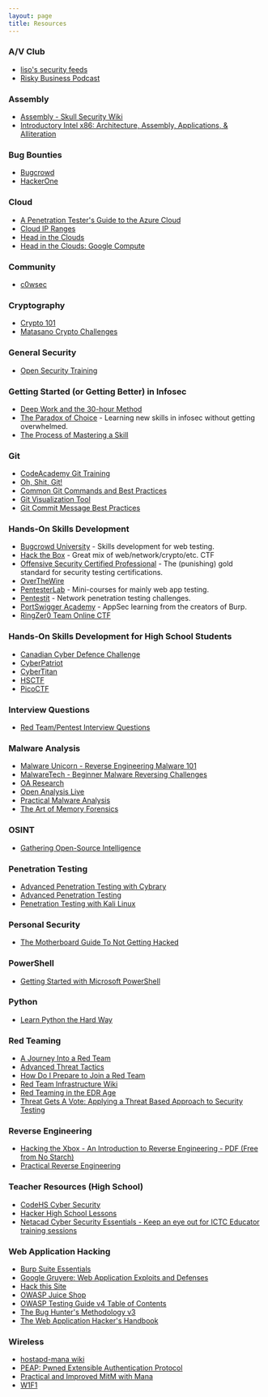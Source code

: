 ```yaml
---
layout: page
title: Resources
---
```


### A/V Club

* [liso's security feeds](http://feedly.com/liso/Security)
* [Risky Business Podcast](https://risky.biz)

### Assembly

* [Assembly - Skull Security Wiki](https://wiki.skullsecurity.org/Assembly)
* [Introductory Intel x86: Architecture, Assembly, Applications, & Alliteration](http://www.opensecuritytraining.info/IntroX86.html)

### Bug Bounties

* [Bugcrowd](https://bugcrowd.com)
* [HackerOne](https://hackerone.com)

### Cloud

* [A Penetration Tester's Guide to the Azure Cloud](https://labs.mwrinfosecurity.com/assets/BlogFiles/mwri-a-penetration-testers-guide-to-the-azure-cloud-v1.2.pdf)
* [Cloud IP Ranges](https://github.com/chrismaddalena/UsefulScripts/blob/master/UpdateCloudIPs.py)
* [Head in the Clouds](https://posts.specterops.io/head-in-the-clouds-bd038bb69e48?gi=68d956a73787)
* [Head in the Clouds: Google Compute](https://posts.specterops.io/clouds-google-compute-cheatsheet-c063316d0c2b?gi=28680c942a96)

### Community

* [c0wsec](https://www.c0wsec.ca)

### Cryptography

* [Crypto 101](https://www.crypto101.io/)
* [Matasano Crypto Challenges](http://cryptopals.com/)

### General Security

* [Open Security Training](http://opensecuritytraining.info/Training.html)

### Getting Started (or Getting Better) in Infosec

* [Deep Work and the 30-hour Method](https://azeria-labs.com/the-importance-of-deep-work-the-30-hour-method-for-learning-a-new-skill/)
* [The Paradox of Choice](https://azeria-labs.com/paradox-of-choice/) - Learning new skills in infosec without getting overwhelmed.
* [The Process of Mastering a Skill](https://azeria-labs.com/the-process-of-mastering-a-skill/)

### Git

* [CodeAcademy Git Training](https://www.codecademy.com/learn/learn-git)
* [Oh, Shit, Git!](http://ohshitgit.com/)
* [Common Git Commands and Best Practices](https://medium.freecodecamp.org/git-cheat-sheet-and-best-practices-c6ce5321f52)
* [Git Visualization Tool](https://git-school.github.io/visualizing-git/#free)
* [Git Commit Message Best Practices](https://chris.beams.io/posts/git-commit/)

### Hands-On Skills Development

* [Bugcrowd University](https://www.bugcrowd.com/university/) - Skills development for web testing.
* [Hack the Box](https://hackthebox.eu) - Great mix of web/network/crypto/etc. CTF
* [Offensive Security Certified Professional](https://www.offensive-security.com/information-security-certifications/oscp-offensive-security-certified-professional/) - The (punishing) gold standard for security testing certifications.
* [OverTheWire](https://overthewire.org/wargames/)
* [PentesterLab](https://www.pentesterlab.com) - Mini-courses for mainly web app testing.
* [Pentestit](https://lab.pentestit.ru) - Network penetration testing challenges.
* [PortSwigger Academy](https://portswigger.net/web-security) - AppSec learning from the creators of Burp.
* [RingZer0 Team Online CTF](https://ringzer0team.com/)

### Hands-On Skills Development for High School Students

* [Canadian Cyber Defence Challenge](https://www.cyberdefencechallenge.ca/)
* [CyberPatriot](https://www.uscyberpatriot.org/)
* [CyberTitan](https://www.cybertitan.ca/index.php/about/what-is-cybertitan/)
* [HSCTF](https://hsctf.com/)
* [PicoCTF](https://picoctf.com/)

### Interview Questions

* [Red Team/Pentest Interview Questions](https://github.com/WebBreacher/offensiveinterview)

### Malware Analysis

* [Malware Unicorn - Reverse Engineering Malware 101](https://securedorg.github.io/RE101/)
* [MalwareTech - Beginner Malware Reversing Challenges](https://www.malwaretech.com/beginner-malware-reversing-challenges)
* [OA Research](https://oalabs.openanalysis.net/tag/research/)
* [Open Analysis Live](https://www.youtube.com/channel/UC--DwaiMV-jtO-6EvmKOnqg)
* [Practical Malware Analysis](https://www.amazon.ca/Practical-Malware-Analysis-Hands-Dissecting/dp/1593272901/)
* [The Art of Memory Forensics](https://www.amazon.ca/Art-Memory-Forensics-Detecting-Malware/dp/1118825098)

### OSINT

* [Gathering Open-Source Intelligence](https://posts.specterops.io/gathering-open-source-intelligence-bee58de48e05)

### Penetration Testing

* [Advanced Penetration Testing with Cybrary](https://www.cybrary.it/course/advanced-penetration-testing/)
* [Advanced Penetration Testing](https://www.cybrary.it/course/advanced-penetration-testing/)
* [Penetration Testing with Kali Linux](https://www.offensive-security.com/information-security-training/penetration-testing-training-kali-linux/)

### Personal Security

* [The Motherboard Guide To Not Getting Hacked](https://motherboard.vice.com/en_us/article/d3devm/motherboard-guide-to-not-getting-hacked-online-safety-guide)

### PowerShell

* [Getting Started with Microsoft PowerShell](https://mva.microsoft.com/en-US/training-courses/getting-started-with-microsoft-powershell-8276?l=r54IrOWy_2304984382)

### Python

* [Learn Python the Hard Way](https://www.learnpythonthehardway.com)

### Red Teaming

* [A Journey Into a Red Team](https://ringzer0team.com/d/A-Journey-Into-a-RedTeam-2018.pdf)
* [Advanced Threat Tactics](https://www.youtube.com/playlist?list=PL9HO6M_MU2nf8Fa5bVefBW-9bg5Rx94_c)
* [How Do I Prepare to Join a Red Team](https://medium.com/@redteamwrangler/how-do-i-prepare-to-join-a-red-team-d74ffb5fdbe6)
* [Red Team Infrastructure Wiki](https://github.com/bluscreenofjeff/Red-Team-Infrastructure-Wiki)
* [Red Teaming in the EDR Age](https://www.youtube.com/watch?v=l8nkXCOYQC4)
* [Threat Gets A Vote: Applying a Threat Based Approach to Security Testing](http://threatexpress.com/2018/06/threat-gets-a-vote-applying-a-threat-based-approach-to-security-testing/)

### Reverse Engineering

* [Hacking the Xbox - An Introduction to Reverse Engineering - PDF (Free from No Starch)](https://bunniefoo.com/nostarch/HackingTheXbox_Free.pdf)
* [Practical Reverse Engineering](https://www.amazon.ca/Practical-Reverse-Engineering-Reversing-Obfuscation/dp/1118787315)

### Teacher Resources (High School)

* [CodeHS Cyber Security](https://codehs.com/info/curriculum/cybersecurity)
* [Hacker High School Lessons](http://www.hackerhighschool.org/lessons.html)
* [Netacad Cyber Security Essentials - Keep an eye out for ICTC Educator training sessions](https://www.netacad.com/courses/security/cybersecurity-essentials)

### Web Application Hacking

* [Burp Suite Essentials](https://www.packtpub.com/hardware-and-creative/burp-suite-essentials)
* [Google Gruyere: Web Application Exploits and Defenses](https://google-gruyere.appspot.com/)
* [Hack this Site](https://www.hackthissite.org/)
* [OWASP Juice Shop](https://www.owasp.org/index.php/OWASP_Juice_Shop_Project)
* [OWASP Testing Guide v4 Table of Contents](https://www.owasp.org/index.php/OWASP_Testing_Guide_v4_Table_of_Contents)
* [The Bug Hunter's Methodology v3](https://www.youtube.com/watch?v=Qw1nNPiH_Go)
* [The Web Application Hacker's Handbook](https://www.amazon.ca/Web-Application-Hackers-Handbook-Exploiting/dp/1118026470)

### Wireless

* [hostapd-mana wiki](https://github.com/sensepost/hostapd-mana/wiki)
* [PEAP: Pwned Extensible Authentication Protocol](http://www.willhackforsushi.com/presentations/PEAP_Shmoocon2008_Wright_Antoniewicz.pdf)
* [Practical and Improved MitM with Mana](https://www.youtube.com/watch?v=eYsGyvGxlpI)
* [W1F1](https://w1f1.net)
